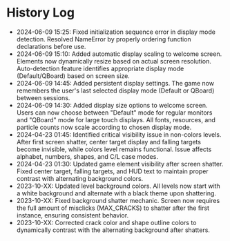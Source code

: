 # History Log

- 2024-06-09 15:25: Fixed initialization sequence error in display mode detection. Resolved NameError by properly ordering function declarations before use.
- 2024-06-09 15:10: Added automatic display scaling to welcome screen. Elements now dynamically resize based on actual screen resolution. Auto-detection feature identifies appropriate display mode (Default/QBoard) based on screen size.
- 2024-06-09 14:45: Added persistent display settings. The game now remembers the user's last selected display mode (Default or QBoard) between sessions.
- 2024-06-09 14:30: Added display size options to welcome screen. Users can now choose between "Default" mode for regular monitors and "QBoard" mode for large touch displays. All fonts, resources, and particle counts now scale according to chosen display mode.
- 2024-04-23 01:45: Identified critical visibility issue in non-colors levels. After first screen shatter, center target display and falling targets become invisible, while colors level remains functional. Issue affects alphabet, numbers, shapes, and C/L case modes.
- 2024-04-23 01:30: Updated game element visibility after screen shatter. Fixed center target, falling targets, and HUD text to maintain proper contrast with alternating background colors.
- 2023-10-XX: Updated level background colors. All levels now start with a white background and alternate with a black theme upon shattering. 
- 2023-10-XX: Fixed background shatter mechanic. Screen now requires the full amount of misclicks (MAX_CRACKS) to shatter after the first instance, ensuring consistent behavior. 
- 2023-10-XX: Corrected crack color and shape outline colors to dynamically contrast with the alternating background after shatters. 